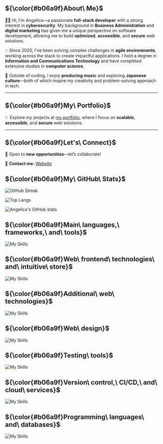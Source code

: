 ## ${\color{#b06a9f}About\ Me}$

:woman_technologist: Hi, I'm Angelica—a passionate **full-stack developer** with a strong interest in **cybersecurity**. My background in **Business Administration** and **digital marketing** has given me a unique perspective on software development, allowing me to build **optimized**, **accessible**, and **secure** web solutions.

💡 Since 2020, I've been solving complex challenges in **agile environments**, working across the stack to create impactful applications. I hold a degree in **Information and Communications Technology** and have completed extensive studies in **computer science**.

🎵 Outside of coding, I enjoy **producing music** and exploring **Japanese culture**—both of which inspire my creativity and problem-solving approach in tech.

---

## ${\color{#b06a9f}My\ Portfolio}$

✨ Explore my projects at [my portfolio](https://yumeangelica.github.io/), where I focus on **scalable**, **accessible**, and **secure** web solutions.

---

## ${\color{#b06a9f}Let's\ Connect}$

🤝 Open to **new opportunities**—let’s collaborate!

📩 **Contact me:** [Website](https://yumeangelica.github.io/)



## ${\color{#b06a9f}My\ GitHub\ Stats}$

![GitHub Streak](https://streak-stats.demolab.com/?user=yumeangelica&theme=light&hide_border=true&ring=b06a9f&fire=b06a9f&currStreakNum=b06a9f&sideNums=b06a9f&currStreakLabel=b06a9f&sideLabels=b06a9f&dates=b06a9f)

![Top Langs](https://github-readme-stats.vercel.app/api/top-langs/?username=yumeangelica&layout=compact&text_color=black&title_color=b06a9f&bg_color=f0dfec&theme=light)

![Angelica's GitHub stats](https://github-readme-stats.vercel.app/api?username=yumeangelica&show_icons=true&count_private=true&include_all_commits=true&theme=light&title_color=b06a9f&icon_color=b06a9f&text_color=black&bg_color=f0dfec)


## ${\color{#b06a9f}Main\ languages,\ frameworks,\ and\ tools}$

![My Skills](https://skillicons.dev/icons?i=nodejs,express,mongo,django&theme=light)

## ${\color{#b06a9f}Web\ frontend\ technologies\ and\ intuitive\ store}$

![My Skills](https://skillicons.dev/icons?i=react,redux,vue,pinia&theme=light)


## ${\color{#b06a9f}Additional\ web\ technologies}$

![My Skills](https://skillicons.dev/icons?i=js,ts,css,html,bootstrap&theme=light)

## ${\color{#b06a9f}Web\ design}$

![My Skills](https://skillicons.dev/icons?i=figma&theme=light)


## ${\color{#b06a9f}Testing\ tools}$

![My Skills](https://skillicons.dev/icons?i=jest,cypress&theme=light)


## ${\color{#b06a9f}Version\ control,\ CI/CD,\ and\ cloud\ services}$

![My Skills](https://skillicons.dev/icons?i=git,github,githubactions,docker,azure&theme=light)


## ${\color{#b06a9f}Programming\ languages\ and\ databases}$


![My Skills](https://skillicons.dev/icons?i=python,sqlite,postgres,mysql&theme=light)
